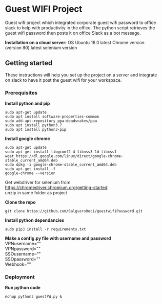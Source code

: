 # Guest WIFI Project

Guest wifi project which integrated corporate guest wifi password to office slack to help with productivity in the office. The python script retrieves the guest wifi password then posts it on office Slack as a bot message. 

**Installation on a cloud server:**
OS Ubuntu 18.0
latest Chrome version (version 80)
latest selenium version 

## Getting started
These instructions will help you set up the project on a server and integrate on slack to have it post the guest wifi for your workspace.
### Prerequisites
**Install python and pip**
```
sudo apt-get update
sudo apt install software-properties-common
sudo add-apt-repository ppa:deadsnakes/ppa
sudo apt install python3.7
sudo apt install python3-pip
```

**Install google chrome**
```
sudo apt-get update
sudo apt-get install libgconf2-4 libnss3-1d libxss1
wget https://dl.google.com/linux/direct/google-chrome-stable_current_amd64.deb
sudo dpkg -i google-chrome-stable_current_amd64.deb
sudo apt-get install -f
google-chrome --version
```
Get webdriver for selenium from https://chromedriver.chromium.org/getting-started  
unzip in same folder as project

**Clone the repo**
```
git clone https://github.com/SalgueroRoci/guestwifiPassword.git
``` 
**Install python dependancies**
```
sudo pip3 install -r requirements.txt
```

**Make a config.py file with username and password**  
VPNusername="<username>"  
VPNpassword="<password>"  
SSOusername="<username>"  
SSOpassword="<password>"  
Webhook="<Slack URL>"  
### Deployment 
**Run python code**
```
nohup python3 guestPW.py &
```

